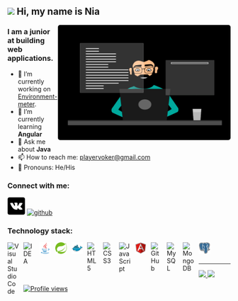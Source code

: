 ## <img height="40" src="https://raw.githubusercontent.com/innng/innng/master/assets/kyubey.gif"/> Hi, my name is Nia

<img align="right" src="./developer.gif" style="border-radius: 5px" alt="Hola Coders" width="390" height="260"/>

### I am a junior at building web applications.

- 🔭 I’m currently working on [Environment-meter](https://github.com/Niatomi/environment-meter).
- 🌱 I’m currently learning **Angular**
- 💬 Ask me about **Java**
- 📫 How to reach me: playervoker@gmail.com
- 🤔 Pronouns: He/His

### Connect with me:

[<img src='./vk.svg' alt='github' height='40' style='background-color: white;'>](https://vk.com/niatomi)
[<img src='https://cdn.jsdelivr.net/npm/simple-icons@3.0.1/icons/gmail.svg' alt='github' height='40'>](mailto:playervoker@gmail.com)

### Technology stack:

<img align="left" alt="Visual Studio Code" width="26px" src="https://cdn.jsdelivr.net/gh/devicons/devicon/icons/vscode/vscode-original.svg" style="padding-right:10px;" />

<img align="left" alt="IDEA" width="26px" src="https://upload.wikimedia.org/wikipedia/commons/9/9c/IntelliJ_IDEA_Icon.svg" style="padding-right:10px;" />

<img align="left" alt="Java" width="26px" src="https://raw.githubusercontent.com/devicons/devicon/v2.15.1/icons/java/java-original.svg" style="padding-right:10px;" />

<img align="left" alt="Spring" width="26px" src="https://raw.githubusercontent.com/devicons/devicon/v2.15.1/icons/spring/spring-original.svg" style="padding-right:10px;" />

<img align="left" alt="Docker" width="26px" src="https://raw.githubusercontent.com/devicons/devicon/v2.15.1/icons/docker/docker-original.svg" style="padding-right:10px;" />

<img align="left" alt="HTML5" width="26px" src="https://cdn.jsdelivr.net/gh/devicons/devicon/icons/html5/html5-original.svg" style="padding-right:10px;" />

<img align="left" alt="CSS3" width="26px" src="https://cdn.jsdelivr.net/gh/devicons/devicon/icons/css3/css3-original.svg" style="padding-right:10px;" />

<img align="left" alt="JavaScript" width="26px" src="https://cdn.jsdelivr.net/gh/devicons/devicon/icons/javascript/javascript-original.svg" style="padding-right:10px;"/>

<img align="left" alt="Angular" width="26px" src="https://raw.githubusercontent.com/devicons/devicon/v2.15.1/icons/angularjs/angularjs-original.svg" style="padding-right:10px;"/>

<img align="left" alt="GitHub" width="26px" src="https://user-images.githubusercontent.com/3369400/139447912-e0f43f33-6d9f-45f8-be46-2df5bbc91289.png" style="padding-right:10px;" />

<img align="left" alt="MySQL" width="26px" src="https://cdn.jsdelivr.net/gh/devicons/devicon/icons/mysql/mysql-original.svg" style="padding-right:10px;" />

<img align="left" alt="MongoDB" width="26px" src="https://cdn.jsdelivr.net/gh/devicons/devicon/icons/mongodb/mongodb-original.svg" style="padding-right:10px;" />

<img align="left" alt="Postgres" width="26px" src="https://raw.githubusercontent.com/devicons/devicon/v2.15.1/icons/postgresql/postgresql-original.svg" style="padding-right:10px;" />

<br/>
<br/>

---

<div>
  <a href="https://github.com/Niatomi">
  <img height="180em" src="https://github-readme-stats.vercel.app/api?username=niatomi&theme=dark&show_icons=true&include_all_commits=true&count_private=true"/>
  <img height="180em" src="https://github-readme-stats.vercel.app/api/top-langs/?username=niatomi&layout=compact&langs_count=6&theme=dark&hide=Jupyter Notebook"/>
</div>

![Profile views](https://gpvc.arturio.dev/niatomi)
